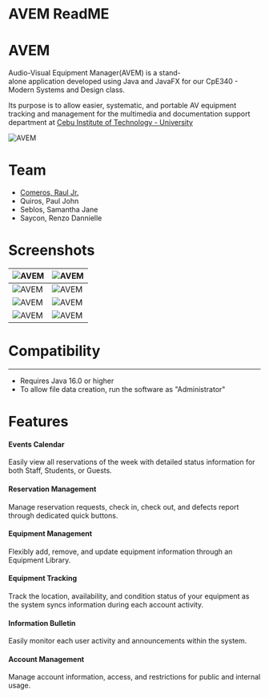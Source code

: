 # AVEM ReadME


# AVEM
Audio-Visual Equipment Manager(AVEM) is a stand-alone application developed using Java and JavaFX for our CpE340 - Modern Systems and Design class.

Its purpose is to allow easier, systematic, and portable AV equipment tracking and management for the multimedia and documentation support department at [Cebu Institute of Technology - University](https://cit.edu/) 

![AVEM](https://github.com/noice-noise/audio-visual-equipment-manager/blob/main/avem.gif)

# Team
+ [Comeros, Raul Jr.](https://www.linkedin.com/in/comerosrauljr/)
+ Quiros, Paul John
+ Seblos, Samantha Jane
+ Saycon, Renzo Dannielle


# Screenshots


| ![AVEM](https://github.com/noice-noise/audio-visual-equipment-manager/blob/main/Screenshot%20(449).png) | ![AVEM](https://github.com/noice-noise/audio-visual-equipment-manager/blob/main/Screenshot%20(450).png) |
|---|---|
| ![AVEM](https://github.com/noice-noise/audio-visual-equipment-manager/blob/main/Screenshot%20(451).png) | ![AVEM](https://github.com/noice-noise/audio-visual-equipment-manager/blob/main/Screenshot%20(452).png) |
| ![AVEM](https://github.com/noice-noise/audio-visual-equipment-manager/blob/main/Screenshot%20(424).png) | ![AVEM](https://github.com/noice-noise/audio-visual-equipment-manager/blob/main/Screenshot%20(429).png) |
| ![AVEM](https://github.com/noice-noise/audio-visual-equipment-manager/blob/main/Screenshot%20(427).png) | ![AVEM](https://github.com/noice-noise/audio-visual-equipment-manager/blob/main/Screenshot%20(430).png) |




# Compatibility
---
+ Requires Java 16.0 or higher
+ To allow file data creation, run the software as "Administrator"



# Features


#### Events Calendar

Easily view all reservations of the week with detailed status information for both Staff, Students, or Guests.

#### Reservation Management

Manage reservation requests, check in, check out, and defects report through dedicated quick buttons.

#### Equipment Management

Flexibly add, remove, and update equipment information through an Equipment Library.

#### Equipment Tracking

Track the location, availability, and condition status of your equipment as the system syncs information during each account activity.

#### Information Bulletin

Easily monitor each user activity and announcements within the system.

#### Account Management

Manage account information, access, and restrictions for public and internal usage.
